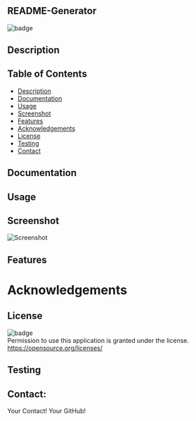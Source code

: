 # 
## README-Generator
  ![badge](https://img.shields.io/badge/license--important)
  
  ## Description
  
   
 
## Table of Contents
  - [Description](#description)
  - [Documentation](#documentation)
  - [Usage](#usage)
  - [Screenshot](#screenshot)
  - [Features](#features)
  - [Acknowledgements](#acknowledgements)
  - [License](#license)
  - [Testing](#testing)
  - [Contact](#contact)
## Documentation
  
 
## Usage
  
## Screenshot
![Screenshot](https://via.placeholder.com/150/0000FF/808080?Text=README-Generator)
## Features
  
  
# Acknowledgements
  
    
## License
  ![badge](https://img.shields.io/badge/license--important)
  <br>
  Permission to use this application is granted under the  license. <https://opensource.org/licenses/>
## Testing
  
## Contact:
  Your Contact! <a href="mailto:"></a> 
  Your GitHub! <a href="mailto:"></a>
 


